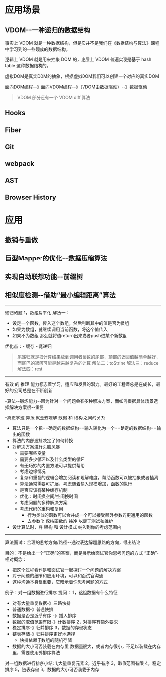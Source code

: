 # 应用场景
## VDOM--一种递归的数据结构

事实上 VDOM 就是一种数据结构，但是它并不是我们在《数据结构与算法》课程中学习到的一些现成的数据结构。

逻辑上 VDOM 就是用来抽象 DOM 的，底层上 VDOM 普遍实现是基于 hash table 这种数据结构的。

虚拟DOM是真实DOM的抽象，根据虚拟DOM我们可以创建一个对应的真实DOM

面向DOM编程--》面向VDOM编程--》（VDOM由数据驱动）--》数据驱动

>VDOM 部分还有一个 VDOM diff 算法

## Hooks
## Fiber
## Git
## webpack
## AST
## Browser History

# 应用

## 撤销与重做
## 巨型Mapper的优化--数据压缩算法
## 实现自动联想功能--前缀树
## 相似度检测--借助“最小编辑距离”算法

---
递归的题
1，数组扁平化
解法一：
- 设定一个函数，传入这个数组，然后判断其中的值是否为数组
- 如果为数组，就继续调用当前函数，将这个值传入
- 如果不为数组 那么就将值return出来或者push进某个新数组

优化点：- 缓存 - 尾递归
>尾递归就是把计算结果放到调用者函数的尾部，顶部的返回值越简单越好，而尾巴的返回可能是越来越复杂的计算
解法二：toString
解法三：reduce
解法四：rest

---
有效 的 推理 能力标志着学习，适应和发展的潜力。最好的工程师总是在成长，最好的公司总是在不断创新

-算法--锻炼能力--因为针对一个问题会有多种解决方案，而如何根据具体场景选择解决方案很--重要

-真正掌握 算法 就是去理解 数据 和 结构 之间的关系

- 算法只是一个把==确定的数据结构==输入转化为一个==确定的数据结构==输出的函数
- 算法的内部逻辑决定了如何转换
- 对解决方案进行头脑风暴
    - 需要哪些变量
    - 需要多少循环以及什么类型的循环
    - 有无巧妙的内置方法可以提供帮助
    - 考虑边缘情况
    - 复杂和重复的逻辑会增加阅读和理解难度，帮助函数可以被抽象或者抽离
    - 算法通常需要可扩展，考虑随着输入规模增加，函数的执行
    - 是否应该有某种缓存机制
    - 优化：时间换空间/空间换时间
    - 考虑问题的多种解决方案
    - 考虑代码的重构和复用
        - 行为类似的函数可以合并成一个可以接受额外参数的更通用的函数
        - 去参数化 保持函数的 纯净 以便于测试和维护
- 设计算法时，将 架构 和 设计模式 纳入到你的考虑范围内

---
算法面试：合理的思考方向/路径--通过表达解题思路的方向，得出结论

目的：不是给出一个“正确”的答案，而是展示给面试官你思考问题的方式
“正确”-相对概念：
- 把这个过程看作是和面试官一起探讨一个问题的解决方案
- 对于问题的细节和应用环境，可以和面试官沟通
- 这种沟通本身很重要，它暗示着你思考问题的方式

例子：对一组数据进行排序
 提问：
 1，这组数据有什么特征
 - 对有大量重复数据-》三路快排
 - 普通数据-》普通快排
 - 数据是否是近乎有序 -》插入排序
 - 数据的取值范围有限-》计数排序
 2，对排序有额外要求
 - 稳定排序-》归并排序
 3，数据的存储状态
 - 链表存储-》归并排序更好地选择
    - 快排依赖于数组的随机存储
 - 数据的大小可否装载在内存里
    数据量很大，或者内存很小，不足以装载在内存里，需要使用外排序算法

对一组数据进行排序小结:
1,大量重复元素
2，近乎有序
3，取值范围有限
4，稳定排序
5，链表存储
6，数据的大小可否装载于内存